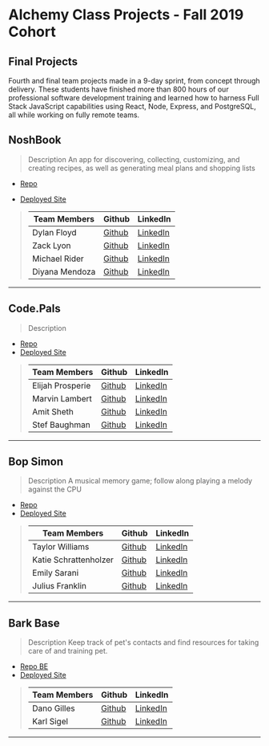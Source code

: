 # Alchemy Class Projects - Fall 2019 Cohort

##  Final Projects

Fourth and final team projects made in a 9-day sprint, from concept through delivery. These students have finished more than 800 hours of our professional software development training and learned how to harness Full Stack JavaScript capabilities using React, Node, Express, and PostgreSQL, all while working on fully remote teams.

## NoshBook
> Description 
An app for discovering, collecting, customizing, and creating recipes, as well as generating meal plans and shopping lists

* [Repo](https://github.com/NoshBook)

* [Deployed Site](https://noshbook.netlify.app/ )
>
>| Team Members  | Github  | LinkedIn  |
>|---|---|---|
>| Dylan Floyd| [Github](https://github.com/Dylan-Floyd)   | [LinkedIn](https://www.linkedin.com/in/dylan-c-floyd/)   |
>|  Zack Lyon | [Github](https://github.com/ZackLyon)   | [LinkedIn](https://www.linkedin.com/in/zacklyon/)   |
>| Michael Rider |[Github](https://github.com/MikepdXRider)  | [LinkedIn](https://www.linkedin.com/in/mikepdxrider/)  |
>| Diyana Mendoza | [Github](https://github.com/diyanamendoza) | [LinkedIn](https://www.linkedin.com/in/diyana-mendoza-price/) |


----------------------
## Code.Pals
> Description 


* [Repo](https://github.com/code-pals)
* [Deployed Site]( )
>
>| Team Members  | Github  | LinkedIn  |
>|---|---|---|
>| Elijah Prosperie| [Github](https://github.com/ProsperieEli)   | [LinkedIn](https://www.linkedin.com/in/elijahprosperie/)   |
>|  Marvin Lambert | [Github](https://github.com/franklyhollywood)   | [LinkedIn](https://www.linkedin.com/in/marvinlambert/)   |
>|  Amit Sheth |[Github](https://github.com/AmitSheth9)  | [LinkedIn](https://www.linkedin.com/in/amitsheth9/)  |
>| Stef Baughman| [Github](https://github.com/HonduranCoder) | [LinkedIn](https://www.linkedin.com/in/estefani-baughman/) |


----------------------
## Bop Simon
> Description 
A musical memory game; follow along playing a melody against the CPU 


* [Repo](https://github.com/bop-simon)
* [Deployed Site](https://bop-simon-prod.netlify.app/)
>
>| Team Members  | Github  | LinkedIn  |
>|---|---|---|
>|Taylor Williams | [Github](https://github.com/taylor-c-williams)   | [LinkedIn](https://www.linkedin.com/in/taylor-c-williams/)   |
>|Katie Schrattenholzer | [Github](https://github.com/k-schrattenholzer)   | [LinkedIn](https://www.linkedin.com/in/k-schrattenholzer/)   |
>|Emily Sarani |[Github](https://github.com/EmilyDSarani)  | [LinkedIn](https://www.linkedin.com/in/emily-sarani-2b3074135/)  |
>| Julius Franklin| [Github](https://github.com/coding-neophyte) | [LinkedIn](https://www.linkedin.com/in/juliusfranklin88/) |

----------------------
## Bark Base
> Description 
Keep track of pet's contacts and find resources for taking care of and training pet.


* [Repo BE](https://github.com/Bark-Base)
* [Deployed Site](https://barkbase.netlify.app/)
>
>| Team Members  | Github  | LinkedIn  |
>|---|---|---|
>| Dano Gilles | [Github](https://github.com/DanielRGilles)   | [LinkedIn](https://www.linkedin.com/in/daniel-gilles/)   |
>|  Karl Sigel| [Github](https://github.com/KDSigel)   | [LinkedIn](https://www.linkedin.com/in/developer-karl/)   |

----------------------
